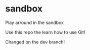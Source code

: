 # sandbox
Play arround in the sandbox

Use this repo the learn how to use Git!

Changed on the dev branch!
